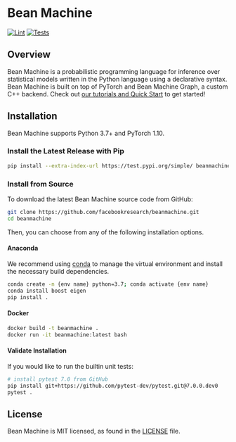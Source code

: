 # Bean Machine

[![Lint](https://github.com/facebookresearch/beanmachine/actions/workflows/lint.yml/badge.svg)](https://github.com/facebookresearch/beanmachine/actions/workflows/lint.yml)
[![Tests](https://github.com/facebookresearch/beanmachine/actions/workflows/test.yml/badge.svg)](https://github.com/facebookresearch/beanmachine/actions/workflows/test.yml)


## Overview

Bean Machine is a probabilistic programming language for inference over statistical models written in the Python language using a declarative syntax. Bean Machine is built on top of PyTorch and Bean Machine Graph, a custom C++ backend.
Check out [our tutorials and Quick Start](https://beanmachine.org/docs/quickstart) to get started!

## Installation
Bean Machine supports Python 3.7+ and PyTorch 1.10.

### Install the Latest Release with Pip

<!-- TODO: replace this command with a regular pip install after OSS -->
```bash
pip install --extra-index-url https://test.pypi.org/simple/ beanmachine
```

### Install from Source

To download the latest Bean Machine source code from GitHub:

```bash
git clone https://github.com/facebookresearch/beanmachine.git
cd beanmachine
```

Then, you can choose from any of the following installation options.

#### Anaconda

We recommend using [conda](https://docs.conda.io/en/latest/) to manage the virtual environment and install the necessary build dependencies.

```bash
conda create -n {env name} python=3.7; conda activate {env name}
conda install boost eigen
pip install .
```

#### Docker

```bash
docker build -t beanmachine .
docker run -it beanmachine:latest bash
```

#### Validate Installation

If you would like to run the builtin unit tests:

```bash
# install pytest 7.0 from GitHub
pip install git+https://github.com/pytest-dev/pytest.git@7.0.0.dev0
pytest .
```

## License
Bean Machine is MIT licensed, as found in the [LICENSE](LICENSE) file.
